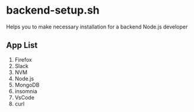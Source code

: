 # backend-setup.sh

Helps you to make necessary installation for a backend Node.js developer

## App List

1) Firefox
2) Slack
3) NVM
4) Node.js
5) MongoDB
6) insomnia
7) VsCode
8) curl